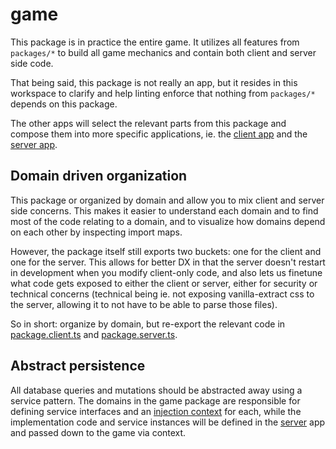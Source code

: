 # game

This package is in practice the entire game. It utilizes all features from `packages/*` to build all game mechanics and contain both client and server side code.

That being said, this package is not really an app, but it resides in this workspace to clarify and help linting enforce that nothing from `packages/*` depends on this package.

The other apps will select the relevant parts from this package and compose them into more specific applications, ie. the [client app](../client/) and the [server app](../server).

## Domain driven organization

This package or organized by domain and allow you to mix client and server side concerns. This makes it easier to understand each domain and to find most of the code relating to a domain, and to visualize how domains depend on each other by inspecting import maps.

However, the package itself still exports two buckets: one for the client and one for the server. This allows for better DX in that the server doesn't restart in development when you modify client-only code, and also lets us finetune what code gets exposed to either the client or server, either for security or technical concerns (technical being ie. not exposing vanilla-extract css to the server, allowing it to not have to be able to parse those files).

So in short: organize by domain, but re-export the relevant code in [package.client.ts](src/package.client.ts) and [package.server.ts](src/package.server.ts).

## Abstract persistence

All database queries and mutations should be abstracted away using a service pattern. The domains in the game package are responsible for defining service interfaces and an [injection context](../../packages/ioc) for each, while the implementation code and service instances will be defined in the [server](../server/) app and passed down to the game via context.
